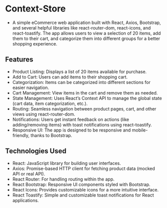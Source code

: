 # Context-Store

- A simple eCommerce web application built with React, Axios, Bootstrap, and several helpful libraries like react-router-dom, react-icons, and react-toastify. The app allows users to view a selection of 20 items, add them to their cart, and categorize them into different groups for a better shopping experience.

## Features

- Product Listing: Displays a list of 20 items available for purchase.
- Add to Cart: Users can add items to their shopping cart.
- Categorization: Items can be categorized into different sections for easier navigation.
- Cart Management: View items in the cart and remove them as needed.
- State Management: Uses React’s Context API to manage the global state (cart data, item categorization, etc.).
- Routing: Seamless navigation between product pages, cart, and other views using react-router-dom.
- Notifications: Users get instant feedback on actions (like adding/removing items) with toast notifications using react-toastify.
- Responsive UI: The app is designed to be responsive and mobile-friendly, thanks to Bootstrap.

## Technologies Used

- React: JavaScript library for building user interfaces.
- Axios: Promise-based HTTP client for fetching product data (mocked API or real API).
- React Router: For handling routing within the app.
- React Bootstrap: Responsive UI components styled with Bootstrap.
- React Icons: Provides customizable icons for a more intuitive interface.
- React Toastify: Simple and customizable toast notifications for React applications.
